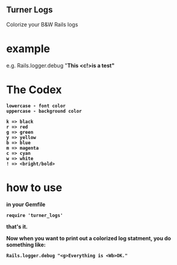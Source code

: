 ## Turner Logs

Colorize your B&W Rails logs

# example
  
  e.g.
    Rails.logger.debug "<b>This <c!>is <g>a <G>test"
    
# The Codex

    lowercase - font color
    uppercase - background color
  
    k => black
    r => red
    g => green
    y => yellow
    b => blue
    m => magenta
    c => cyan
    w => white
    ! => <bright/bold>

# how to use

in your Gemfile

    require 'turner_logs'
    
that's it.

Now when you want to print out a colorized log statment, you do something like:
  
    Rails.logger.debug "<g>Everything is <Wb>OK."  